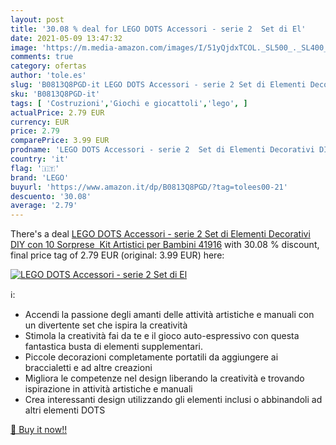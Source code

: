 ```yaml
---
layout: post
title: '30.08 % deal for LEGO DOTS Accessori - serie 2  Set di El'
date: 2021-05-09 13:47:32
image: 'https://m.media-amazon.com/images/I/51yQjdxTCOL._SL500_._SL400_.jpg'
comments: true
category: ofertas
author: 'tole.es'
slug: 'B0813Q8PGD-it LEGO DOTS Accessori - serie 2 Set di Elementi Decorativi...'
sku: 'B0813Q8PGD-it'
tags: [ 'Costruzioni','Giochi e giocattoli','lego', ]
actualPrice: 2.79 EUR
currency: EUR
price: 2.79
comparePrice: 3.99 EUR
prodname: 'LEGO DOTS Accessori - serie 2  Set di Elementi Decorativi DIY con 10 Sorprese  Kit Artistici per Bambini  41916'
country: 'it'
flag: '🇮🇹'
brand: 'LEGO'
buyurl: 'https://www.amazon.it/dp/B0813Q8PGD/?tag=tolees00-21'
descuento: '30.08'
average: '2.79'
---
```


There's a deal [LEGO DOTS Accessori - serie 2  Set di Elementi Decorativi DIY con 10 Sorprese  Kit Artistici per Bambini  41916](https://www.amazon.it/dp/B0813Q8PGD/?tag=tolees00-21)  with  30.08 % discount, final price tag of  2.79 EUR (original: 3.99 EUR) here:

[![LEGO DOTS Accessori - serie 2  Set di El](https://m.media-amazon.com/images/I/51yQjdxTCOL._SL500_._SL400_.jpg)](https://www.amazon.it/dp/B0813Q8PGD/?tag=tolees00-21)

ℹ️:

- Accendi la passione degli amanti delle attività artistiche e manuali con un divertente set che ispira la creatività
- Stimola la creatività fai da te e il gioco auto-espressivo con questa fantastica busta di elementi supplementari.
- Piccole decorazioni completamente portatili da aggiungere ai braccialetti e ad altre creazioni
- Migliora le competenze nel design liberando la creatività e trovando ispirazione in attività artistiche e manuali
- Crea interessanti design utilizzando gli elementi inclusi o abbinandoli ad altri elementi DOTS

[🛒 Buy it now!!](https://www.amazon.it/dp/B0813Q8PGD/?tag=tolees00-21)
